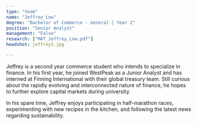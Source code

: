 ```yaml
---
type: "team"
name: "Jeffrey Low"
degree: "Bachelor of Commerce - General | Year 2"
position: "Senior Analyst"
management: "False"
research: ["MAT_Jeffrey_Low.pdf"]
headshot: jeffrey1.jpg

---
```


Jeffrey is a second year commerce student who intends to specialize in finance. In his first year, he joined WestPeak as a Junior Analyst and has interned at Finning International with their global treasury team. Still curious about the rapidly evolving and interconnected nature of finance, he hopes to further explore capital markets during university.

In his spare time, Jeffrey enjoys participating in half-marathon races, experimenting with new recipes in the kitchen, and following the latest news regarding sustainability.